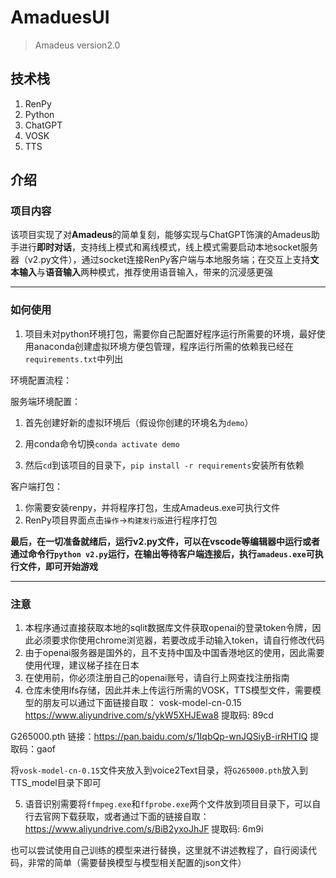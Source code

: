 # AmaduesUI
>Amadeus version2.0

## 技术栈
1. RenPy
2. Python
3. ChatGPT
4. VOSK
5. TTS

## 介绍

### 项目内容
该项目实现了对**Amadeus**的简单复刻，能够实现与ChatGPT饰演的Amadeus助手进行**即时对话**，支持线上模式和离线模式，线上模式需要启动本地socket服务器（v2.py文件），通过socket连接RenPy客户端与本地服务端；在交互上支持**文本输入**与**语音输入**两种模式，推荐使用语音输入，带来的沉浸感更强

***
### 如何使用
1. 项目未对python环境打包，需要你自己配置好程序运行所需要的环境，最好使用anaconda创建虚拟环境方便包管理，程序运行所需的依赖我已经在`requirements.txt`中列出

环境配置流程：

服务端环境配置：
1. 首先创建好新的虚拟环境后（假设你创建的环境名为`demo`）

2. 用conda命令切换`conda activate demo`

3. 然后`cd`到该项目的目录下，`pip install -r requirements`安装所有依赖


客户端打包：
1. 你需要安装renpy，并将程序打包，生成Amadeus.exe可执行文件
2. RenPy项目界面点击`操作`->`构建发行版`进行程序打包

**最后，在一切准备就绪后，运行v2.py文件，可以在vscode等编辑器中运行或者通过命令行`python v2.py`运行，在输出等待客户端连接后，执行`amadeus.exe`可执行文件，即可开始游戏**

***
### 注意
1. 本程序通过直接获取本地的sqlit数据库文件获取openai的登录token令牌，因此必须要求你使用chrome浏览器，若要改成手动输入token，请自行修改代码
2. 由于openai服务器是国外的，且不支持中国及中国香港地区的使用，因此需要使用代理，建议梯子挂在日本
3. 在使用前，你必须注册自己的openai账号，请自行上网查找注册指南
4. 仓库未使用lfs存储，因此并未上传运行所需的VOSK，TTS模型文件，需要模型的朋友可以通过下面链接自取：
vosk-model-cn-0.15
https://www.aliyundrive.com/s/ykW5XHJEwa8
提取码: 89cd

G265000.pth
链接：https://pan.baidu.com/s/1IqbQp-wnJQSiyB-irRHTIQ 
提取码：gaof

将`vosk-model-cn-0.15`文件夹放入到voice2Text目录，将`G265000.pth`放入到TTS_model目录下即可

5. 语音识别需要将`ffmpeg.exe`和`ffprobe.exe`两个文件放到项目目录下，可以自行去官网下载获取，或者通过下面的链接自取：
https://www.aliyundrive.com/s/BiB2yxoJhJF
提取码: 6m9i

也可以尝试使用自己训练的模型来进行替换，这里就不讲述教程了，自行阅读代码，非常的简单（需要替换模型与模型相关配置的json文件）
